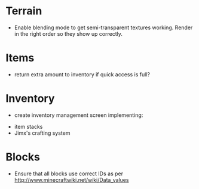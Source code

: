 # Terrain

* Enable blending mode to get semi-transparent textures working. Render in the right order so they show up correctly.

# Items

* return extra amount to inventory if quick access is full?

# Inventory

* create inventory management screen implementing:
- item stacks
- Jimx's crafting system

# Blocks

- Ensure that all blocks use correct IDs as per http://www.minecraftwiki.net/wiki/Data_values

